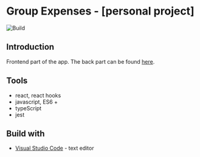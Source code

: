 # Group Expenses - [personal project]
![Build](https://github.com/chloeturchi/group-expenses-front/workflows/React%20build/badge.svg?branch=master)

## Introduction
Frontend part of the app. The back part can be found [here](https://github.com/Monsieur-Wary/group-expenses-back).

## Tools
- react, react hooks
- javascript, ES6 +
- typeScript
- jest

## Build with
* [Visual Studio Code](https://code.visualstudio.com/) - text editor
